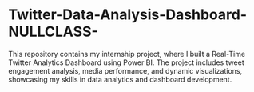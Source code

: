 # Twitter-Data-Analysis-Dashboard-NULLCLASS-
This repository contains my internship project, where I built a Real-Time Twitter Analytics Dashboard using Power BI. The project includes tweet engagement analysis, media performance, and dynamic visualizations, showcasing my skills in data analytics and dashboard development.
